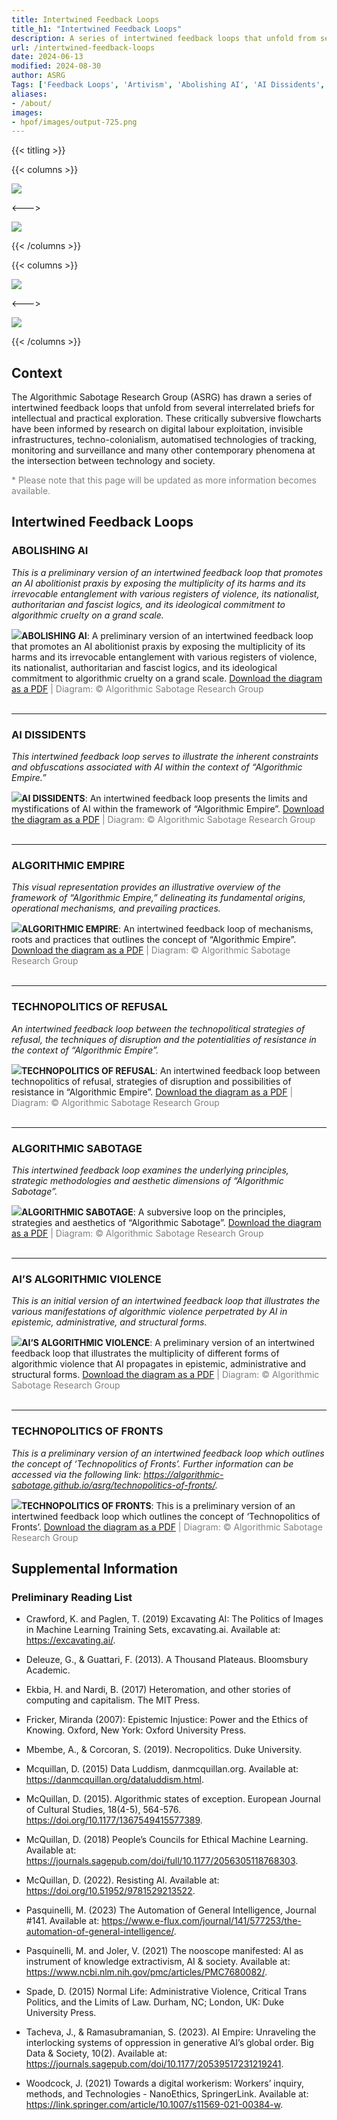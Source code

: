 ```yaml
---
title: Intertwined Feedback Loops
title_h1: "Intertwined Feedback Loops"
description: A series of intertwined feedback loops that unfold from several interrelated briefs, which are designed to facilitate intellectual and practical exploration.
url: /intertwined-feedback-loops
date: 2024-06-13
modified: 2024-08-30
author: ASRG
Tags: ['Feedback Loops', 'Artivism', 'Abolishing AI', 'AI Dissidents', 'Algorithmic Empire', 'Technopolitics of Refusal', 'Algorithmic Sabotage', 'AI’s Algorithmic Violence', 'Technopolitics of Fronts', 'ASRG', 'AI']
aliases:
- /about/
images:
- hpof/images/output-725.png
---
```


{{< titling >}}

{{< columns >}} 

<div class="caption"><img src="images/output-374.png"></div>

<--->

<div class="caption"><img src="images/output-162.png"></div>

{{< /columns >}}

{{< columns >}} 

<div class="caption"><img src="images/output-500.png"></div>

<--->

<div class="caption"><img src="images/output-122.png"></div>

{{< /columns >}}

## Context

The Algorithmic Sabotage Research Group (ASRG) has drawn a series of intertwined feedback loops that unfold from several interrelated briefs for intellectual and practical exploration. These critically subversive flowcharts have been informed by research on digital labour exploitation, invisible infrastructures, techno-colonialism, automatised technologies of tracking, monitoring and surveillance and many other contemporary phenomena at the intersection between technology and society.

<span style="color:grey"> * Please note that this page will be updated as more information becomes available.</span>

## Intertwined Feedback Loops 

### ABOLISHING AI

_This is a preliminary version of an intertwined feedback loop that promotes an AI abolitionist praxis by exposing the multiplicity of its harms and its irrevocable entanglement with various registers of violence, its nationalist, authoritarian and fascist logics, and its ideological commitment to algorithmic cruelty on a grand scale._

<div class="caption"><img src="images/output-274.png"><strong>ABOLISHING AI</strong>: A preliminary version of an intertwined feedback loop that promotes an AI abolitionist praxis by exposing the multiplicity of its harms and its irrevocable entanglement with various registers of violence, its nationalist, authoritarian and fascist logics, and its ideological commitment to algorithmic cruelty on a grand scale. <a href="https://cryptpad.fr/file/#/2/file/ts0tiWAKkphB5yhEkd3bEhDv/">Download the diagram as a PDF</a><span style="color:grey"> | Diagram: © Algorithmic Sabotage Research Group</span></div>

<tr><td>&nbsp;</td></tr>

***

### AI DISSIDENTS

_This intertwined feedback loop serves to illustrate the inherent constraints and obfuscations associated with AI within the context of “Algorithmic Empire.”_

<div class="caption"><img src="images/output-062.png"><strong>AI DISSIDENTS</strong>: An intertwined feedback loop presents the limits and mystifications of AI within the framework of “Algorithmic Empire”. <a href="https://cryptpad.fr/file/#/2/file/xoK2qrqbuUwwV57HfVk12HVi/">Download the diagram as a PDF</a><span style="color:grey"> | Diagram: © Algorithmic Sabotage Research Group</span></div>

<tr><td>&nbsp;</td></tr>

***

### ALGORITHMIC EMPIRE

_This visual representation provides an illustrative overview of the framework of “Algorithmic Empire,” delineating its fundamental origins, operational mechanisms, and prevailing practices._

<div class="caption"><img src="images/output-501.png"><strong>ALGORITHMIC EMPIRE</strong>: An intertwined feedback loop of mechanisms, roots and practices that outlines the concept of “Algorithmic Empire”. <a href="https://cryptpad.fr/file/#/2/file/Xfn7sBZ8sBdeJhEDaPswn-Ik/">Download the diagram as a PDF</a><span style="color:grey"> | Diagram: © Algorithmic Sabotage Research Group</span></div>

<tr><td>&nbsp;</td></tr>

***

### TECHNOPOLITICS OF REFUSAL

_An intertwined feedback loop between the technopolitical strategies of refusal, the techniques of disruption and the potentialities of resistance in the context of “Algorithmic Empire”._

<div class="caption"><img src="images/output-022.png"><strong>TECHNOPOLITICS OF REFUSAL</strong>: An intertwined feedback loop between technopolitics of refusal, strategies of disruption and possibilities of resistance in “Algorithmic Empire”. <a href="https://cryptpad.fr/file/#/2/file/+Q3LBu5wMSSwfJfK8XtdASo1/">Download the diagram as a PDF</a><span style="color:grey"> | Diagram: © Algorithmic Sabotage Research Group</span></div>

<tr><td>&nbsp;</td></tr>

***

### ALGORITHMIC SABOTAGE

_This intertwined feedback loop examines the underlying principles, strategic methodologies and aesthetic dimensions of “Algorithmic Sabotage”._

<div class="caption"><img src="images/output-091.png"><strong>ALGORITHMIC SABOTAGE</strong>: A subversive loop on the principles, strategies and aesthetics of “Algorithmic Sabotage”. <a href="https://cryptpad.fr/file/#/2/file/oBrgH8sY9GdGv8Anpi7-iHpR/">Download the diagram as a PDF</a><span style="color:grey"> | Diagram: © Algorithmic Sabotage Research Group</span></div>

<tr><td>&nbsp;</td></tr>

***

### AI’S ALGORITHMIC VIOLENCE

_This is an initial version of an intertwined feedback loop that illustrates the various manifestations of algorithmic violence perpetrated by AI in epistemic, administrative, and structural forms._

<div class="caption"><img src="images/output-031.png"><strong>AI’S ALGORITHMIC VIOLENCE</strong>: A preliminary version of an intertwined feedback loop that illustrates the multiplicity of different forms of algorithmic violence that AI propagates in epistemic, administrative and structural forms. <a href="https://cryptpad.fr/file/#/2/file/HlQw9BYZPRBP9FyCzipqKIWy/">Download the diagram as a PDF</a><span style="color:grey"> | Diagram: © Algorithmic Sabotage Research Group</span></div>

<tr><td>&nbsp;</td></tr>

***

### TECHNOPOLITICS OF FRONTS

_This is a preliminary version of an intertwined feedback loop which outlines the concept of ‘Technopolitics of Fronts’. Further information can be accessed via the following link: https://algorithmic-sabotage.github.io/asrg/technopolitics-of-fronts/._

<div class="caption"><img src="images/output-639.png"><strong>TECHNOPOLITICS OF FRONTS</strong>: This is a preliminary version of an intertwined feedback loop</a> which outlines the concept of ‘Technopolitics of Fronts’. <a href="https://cryptpad.fr/file/#/2/file/yE4q4zLF7GRQnsRw4dQaKzCl/">Download the diagram as a PDF</a><span style="color:grey"> | Diagram: © Algorithmic Sabotage Research Group</span></div>

## Supplemental Information

### Preliminary Reading List

- Crawford, K. and Paglen, T. (2019) Excavating AI: The Politics of Images in Machine Learning Training Sets, excavating.ai. Available at: https://excavating.ai/.

- Deleuze, G., & Guattari, F. (2013). A Thousand Plateaus. Bloomsbury Academic.

- Ekbia, H. and Nardi, B. (2017) Heteromation, and other stories of computing and capitalism. The MIT Press.

- Fricker, Miranda (2007): Epistemic Injustice: Power and the Ethics of Knowing. Oxford, New York: Oxford University Press.

- Mbembe, A., & Corcoran, S. (2019). Necropolitics. Duke University.

- Mcquillan, D. (2015) Data Luddism, danmcquillan.org. Available at: https://danmcquillan.org/dataluddism.html.

- McQuillan, D. (2015). Algorithmic states of exception. European Journal of Cultural Studies, 18(4-5), 564-576. https://doi.org/10.1177/1367549415577389.

- McQuillan, D. (2018) People’s Councils for Ethical Machine Learning. Available at: https://journals.sagepub.com/doi/full/10.1177/2056305118768303.

- McQuillan, D. (2022). Resisting AI. Available at: https://doi.org/10.51952/9781529213522.

- Pasquinelli, M. (2023) The Automation of General Intelligence, Journal #141. Available at: https://www.e-flux.com/journal/141/577253/the-automation-of-general-intelligence/.

- Pasquinelli, M. and Joler, V. (2021) The nooscope manifested: AI as instrument of knowledge extractivism, AI & society. Available at: https://www.ncbi.nlm.nih.gov/pmc/articles/PMC7680082/.

- Spade, D. (2015) Normal Life: Administrative Violence, Critical Trans Politics, and the Limits of Law. Durham, NC; London, UK: Duke University Press.

- Tacheva, J., & Ramasubramanian, S. (2023). AI Empire: Unraveling the interlocking systems of oppression in generative AI’s global order. Big Data & Society, 10(2). Available at: https://journals.sagepub.com/doi/10.1177/20539517231219241.

- Woodcock, J. (2021) Towards a digital workerism: Workers’ inquiry, methods, and Technologies - NanoEthics, SpringerLink. Available at: https://link.springer.com/article/10.1007/s11569-021-00384-w.



